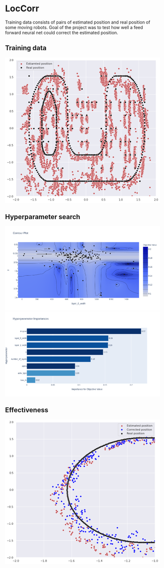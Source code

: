 # LocCorr

Training data consists of pairs of estimated position and real position of some moving robots. Goal of the project was to test how well a feed forward neural net could correct the estimated position.

## Training data

![image info](./images/trainingdata.png)


## Hyperparameter search

![image info](./images/hparam1.png)
![image info](./images/hparam2.png)

## Effectiveness

![image info](./images/result.png)
